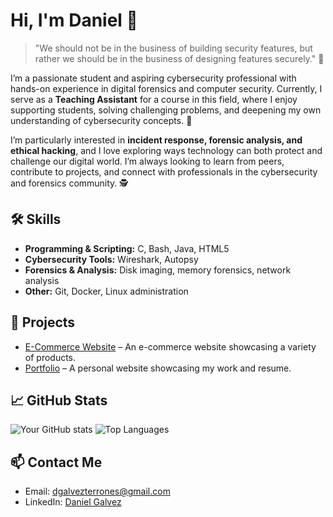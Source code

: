# Hi, I'm Daniel 👋

> "We should not be in the business of building security features, but rather we should be in the business of designing features securely." 💭

I’m a passionate student and aspiring cybersecurity professional with hands-on experience in digital forensics and computer security. Currently, I serve as a **Teaching Assistant** for a course in this field, where I enjoy supporting students, solving challenging problems, and deepening my own understanding of cybersecurity concepts. 🔐

I’m particularly interested in **incident response, forensic analysis, and ethical hacking**, and I love exploring ways technology can both protect and challenge our digital world. I’m always looking to learn from peers, contribute to projects, and connect with professionals in the cybersecurity and forensics community. 🕵

## 🛠️ Skills
- **Programming & Scripting:** C, Bash, Java, HTML5
- **Cybersecurity Tools:** Wireshark, Autopsy
- **Forensics & Analysis:** Disk imaging, memory forensics, network analysis
- **Other:** Git, Docker, Linux administration

## 🔭 Projects
- [E-Commerce Website](#) – An e-commerce website showcasing a variety of products.
- [Portfolio](#) – A personal website showcasing my work and resume.

## 📈 GitHub Stats
![Your GitHub stats](https://github-readme-stats.vercel.app/api?username=dagt03&show_icons=true&theme=tokyonight)
![Top Languages](https://github-readme-stats.vercel.app/api/top-langs/?username=dagt03&layout=compact&theme=tokyonight)

## 📫 Contact Me
- Email: [dgalvezterrones@gmail.com](mailto:dgalvezterrones@gmail.com)
- LinkedIn: [Daniel Galvez](https://linkedin.com/in/danielgalvezt)
